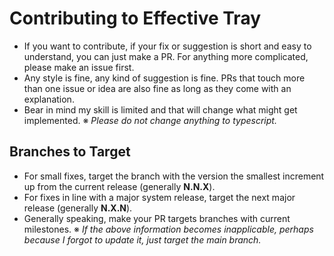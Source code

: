 # Contributing to Effective Tray
- If you want to contribute, if your fix or suggestion is short and easy to understand, you can just make a PR. For anything more complicated, please make an issue first. 
- Any style is fine, any kind of suggestion is fine. PRs that touch more than one issue or idea are also fine as long as they come with an explanation. 
- Bear in mind my skill is limited and that will change what might get implemented. 
※ *Please do not change anything to typescript.*

## Branches to Target
- For small fixes, target the branch with the version the smallest increment up from the current release (generally **N.N.X**).
- For fixes in line with a major system release, target the next major release (generally **N.X.N**).
- Generally speaking, make your PR targets branches with current milestones.
※ *If the above information becomes inapplicable, perhaps because I forgot to update it, just target the main branch.*